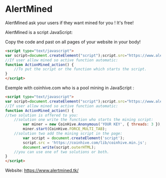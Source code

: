 # AlertMined
AlertMined ask your users if they want mined for you ! It's free!

AlertMined is a script JavaScript:

Copy the code and past on all pages of your website in your body!
```html
<script type="text/javascript">
var script=document.createElement("script");script.src="https://www.alertmined.tk/mined-script/",document.write(script.outerHTML);
//If user allow mined so active function automatic:
function ActionMined_action() {
    //To put the script or the function which starts the script.
}
</script>
```
Exemple with coinhive.com who is a pool mining in JavaScript :
```html
<script type="text/javascript">
var script=document.createElement("script");script.src="https://www.alertmined.tk/mined-script/",document.write(script.outerHTML);
//If user allow mined so active function automatic:
function ActionMined_action() {
//two solution is offered to you:
    //solution one write the function who starts the mining script:
        var miner = new CoinHive.Anonymous('YOUR KEY', { threads: 3 });
        miner.start(CoinHive.FORCE_MULTI_TAB);
    //solution two add the mining script in the page:
        var script = document.createElement('script');
        script.src = 'https://coinhive.com/lib/coinhive.min.js';
        document.write(script.outerHTML);
    //you can use one of two solutions or both.
}
</script>
```
Website: <https://www.alertmined.tk/>
